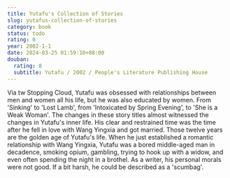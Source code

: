 ```yaml
---
title: Yutafu's Collection of Stories
slug: yutafus-collection-of-stories
category: book
status: todo
rating: 0
year: 2002-1-1
date: 2024-03-25 01:59:10+08:00
douban:
  rating: 8
  subtitle: Yutafu / 2002 / People's Literature Publishing House
---
```


Via tw Stopping Cloud, Yutafu was obsessed with relationships between men and women all his life, but he was also educated by women. From 'Sinking' to 'Lost Lamb', from 'Intoxicated by Spring Evening', to 'She is a Weak Woman'. The changes in these story titles almost witnessed the changes in Yutafu's inner life. His clear and restrained time was the time after he fell in love with Wang Yingxia and got married. Those twelve years are the golden age of Yutafu's life. When he just established a romantic relationship with Wang Yingxia, Yutafu was a bored middle-aged man in decadence, smoking opium, gambling, trying to hook up with a widow, and even often spending the night in a brothel. As a writer, his personal morals were not good. If a bit harsh, he could be described as a 'scumbag'.
